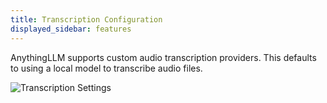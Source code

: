 ```yaml
---
title: Transcription Configuration
displayed_sidebar: features
---
```


AnythingLLM supports custom audio transcription providers. This defaults to using a local model to transcribe audio files.

![Transcription Settings](/img/features/transcription-configuration/transcription-preference.png)
